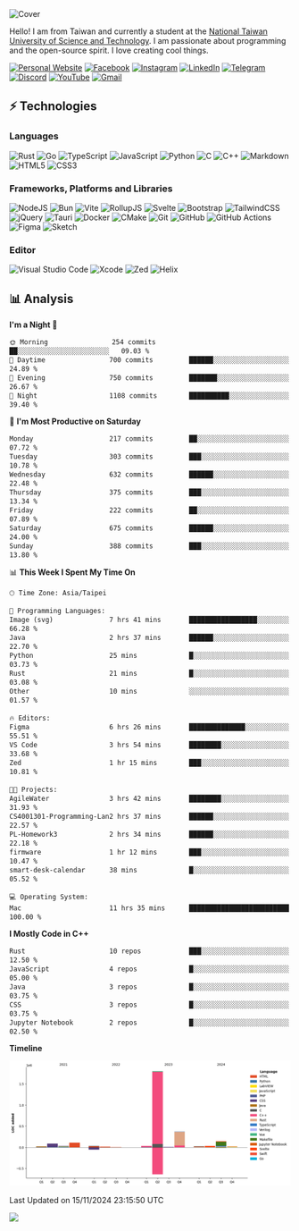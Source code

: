 <picture>
  <source media="(prefers-color-scheme: dark)" srcset="https://github.com/CRT-HAO/CRT-HAO/assets/31580253/6f53f4ab-546f-4db7-9f30-2c5b0711c0a2">
  <img alt="Cover" src="https://github.com/CRT-HAO/CRT-HAO/assets/31580253/4efdfca0-1005-43ab-8c60-07e6973a89b2">
</picture>

Hello! I am from Taiwan and currently a student at the [National Taiwan University of Science and Technology](https://www.ntust.edu.tw/). I am passionate about programming and the open-source spirit. I love creating cool things.

[![Personal Website](https://img.shields.io/badge/Personal%20Website-%23000000.svg?style=for-the-badge)](https://hayden.tw/)
[![Facebook](https://img.shields.io/badge/Facebook-%231877F2.svg?style=for-the-badge&logo=Facebook&logoColor=white)](https://www.facebook.com/CRT.HAO.CHUN/)
[![Instagram](https://img.shields.io/badge/Instagram-%23E4405F.svg?style=for-the-badge&logo=Instagram&logoColor=white)](https://www.instagram.com/crt_hao/)
[![LinkedIn](https://img.shields.io/badge/linkedin-%230077B5.svg?style=for-the-badge&logo=linkedin&logoColor=white)](https://www.linkedin.com/in/crthao/)
[![Telegram](https://img.shields.io/badge/Telegram-2CA5E0?style=for-the-badge&logo=telegram&logoColor=white)](https://t.me/CRT_HAO)
[![Discord](https://img.shields.io/badge/Discord-%235865F2.svg?style=for-the-badge&logo=discord&logoColor=white)](https://discordapp.com/users/401324674371551234)
[![YouTube](https://img.shields.io/badge/YouTube-%23FF0000.svg?style=for-the-badge&logo=YouTube&logoColor=white)](https://www.youtube.com/channel/UC-WnTCkztbitHGXnmvipUUg)
[![Gmail](https://img.shields.io/badge/Gmail-D14836?style=for-the-badge&logo=gmail&logoColor=white)](mailto:m831718@gmail.com)

## ⚡ Technologies

### Languages

![Rust](https://img.shields.io/badge/rust-%23000000.svg?style=for-the-badge&logo=rust&logoColor=white)
![Go](https://img.shields.io/badge/go-%2300ADD8.svg?style=for-the-badge&logo=go&logoColor=white)
![TypeScript](https://img.shields.io/badge/typescript-%23007ACC.svg?style=for-the-badge&logo=typescript&logoColor=white)
![JavaScript](https://img.shields.io/badge/javascript-%23323330.svg?style=for-the-badge&logo=javascript&logoColor=%23F7DF1E)
![Python](https://img.shields.io/badge/python-3670A0?style=for-the-badge&logo=python&logoColor=ffdd54)
![C](https://img.shields.io/badge/c-%2300599C.svg?style=for-the-badge&logo=c&logoColor=white)
![C++](https://img.shields.io/badge/c++-%2300599C.svg?style=for-the-badge&logo=c%2B%2B&logoColor=white)
![Markdown](https://img.shields.io/badge/markdown-%23000000.svg?style=for-the-badge&logo=markdown&logoColor=white)
![HTML5](https://img.shields.io/badge/html5-%23E34F26.svg?style=for-the-badge&logo=html5&logoColor=white)
![CSS3](https://img.shields.io/badge/css3-%231572B6.svg?style=for-the-badge&logo=css3&logoColor=white)

### Frameworks, Platforms and Libraries

![NodeJS](https://img.shields.io/badge/node.js-6DA55F?style=for-the-badge&logo=node.js&logoColor=white)
![Bun](https://img.shields.io/badge/Bun-%23000000.svg?style=for-the-badge&logo=bun&logoColor=white)
![Vite](https://img.shields.io/badge/vite-%23646CFF.svg?style=for-the-badge&logo=vite&logoColor=white)
![RollupJS](https://img.shields.io/badge/RollupJS-ef3335?style=for-the-badge&logo=rollup.js&logoColor=white)
![Svelte](https://img.shields.io/badge/svelte-%23f1413d.svg?style=for-the-badge&logo=svelte&logoColor=white)
![Bootstrap](https://img.shields.io/badge/bootstrap-%238511FA.svg?style=for-the-badge&logo=bootstrap&logoColor=white)
![TailwindCSS](https://img.shields.io/badge/tailwindcss-%2338B2AC.svg?style=for-the-badge&logo=tailwind-css&logoColor=white)
![jQuery](https://img.shields.io/badge/jquery-%230769AD.svg?style=for-the-badge&logo=jquery&logoColor=white)
![Tauri](https://img.shields.io/badge/tauri-%2324C8DB.svg?style=for-the-badge&logo=tauri&logoColor=%23FFFFFF)
![Docker](https://img.shields.io/badge/docker-%230db7ed.svg?style=for-the-badge&logo=docker&logoColor=white)
![CMake](https://img.shields.io/badge/CMake-%23008FBA.svg?style=for-the-badge&logo=cmake&logoColor=white)
![Git](https://img.shields.io/badge/git-%23F05033.svg?style=for-the-badge&logo=git&logoColor=white)
![GitHub](https://img.shields.io/badge/github-%23121011.svg?style=for-the-badge&logo=github&logoColor=white)
![GitHub Actions](https://img.shields.io/badge/github%20actions-%232671E5.svg?style=for-the-badge&logo=githubactions&logoColor=white)
![Figma](https://img.shields.io/badge/figma-%23F24E1E.svg?style=for-the-badge&logo=figma&logoColor=white)
![Sketch](https://img.shields.io/badge/Sketch-FFB387?style=for-the-badge&logo=sketch&logoColor=black)

### Editor

![Visual Studio Code](https://img.shields.io/badge/Visual%20Studio%20Code-0078d7.svg?style=for-the-badge&logo=visual-studio-code&logoColor=white)
![Xcode](https://img.shields.io/badge/Xcode-007ACC?style=for-the-badge&logo=Xcode&logoColor=white)
![Zed](https://img.shields.io/badge/Zed-F6F5F0?style=for-the-badge&logo=zed&logoColor=black)
![Helix](https://img.shields.io/badge/Helix-281733?style=for-the-badge&logo=helix&logoColor=white)

## 📊 Analysis

<!--START_SECTION:waka-->
**I'm a Night 🦉** 

```text
🌞 Morning                254 commits         ██░░░░░░░░░░░░░░░░░░░░░░░   09.03 % 
🌆 Daytime                700 commits         ██████░░░░░░░░░░░░░░░░░░░   24.89 % 
🌃 Evening                750 commits         ███████░░░░░░░░░░░░░░░░░░   26.67 % 
🌙 Night                  1108 commits        ██████████░░░░░░░░░░░░░░░   39.40 % 
```
📅 **I'm Most Productive on Saturday** 

```text
Monday                   217 commits         ██░░░░░░░░░░░░░░░░░░░░░░░   07.72 % 
Tuesday                  303 commits         ███░░░░░░░░░░░░░░░░░░░░░░   10.78 % 
Wednesday                632 commits         ██████░░░░░░░░░░░░░░░░░░░   22.48 % 
Thursday                 375 commits         ███░░░░░░░░░░░░░░░░░░░░░░   13.34 % 
Friday                   222 commits         ██░░░░░░░░░░░░░░░░░░░░░░░   07.89 % 
Saturday                 675 commits         ██████░░░░░░░░░░░░░░░░░░░   24.00 % 
Sunday                   388 commits         ███░░░░░░░░░░░░░░░░░░░░░░   13.80 % 
```


📊 **This Week I Spent My Time On** 

```text
🕑︎ Time Zone: Asia/Taipei

💬 Programming Languages: 
Image (svg)              7 hrs 41 mins       █████████████████░░░░░░░░   66.28 % 
Java                     2 hrs 37 mins       ██████░░░░░░░░░░░░░░░░░░░   22.70 % 
Python                   25 mins             █░░░░░░░░░░░░░░░░░░░░░░░░   03.73 % 
Rust                     21 mins             █░░░░░░░░░░░░░░░░░░░░░░░░   03.08 % 
Other                    10 mins             ░░░░░░░░░░░░░░░░░░░░░░░░░   01.57 % 

🔥 Editors: 
Figma                    6 hrs 26 mins       ██████████████░░░░░░░░░░░   55.51 % 
VS Code                  3 hrs 54 mins       ████████░░░░░░░░░░░░░░░░░   33.68 % 
Zed                      1 hr 15 mins        ███░░░░░░░░░░░░░░░░░░░░░░   10.81 % 

🐱‍💻 Projects: 
AgileWater               3 hrs 42 mins       ████████░░░░░░░░░░░░░░░░░   31.93 % 
CS4001301-Programming-Lan2 hrs 37 mins       ██████░░░░░░░░░░░░░░░░░░░   22.57 % 
PL-Homework3             2 hrs 34 mins       ██████░░░░░░░░░░░░░░░░░░░   22.18 % 
firmware                 1 hr 12 mins        ███░░░░░░░░░░░░░░░░░░░░░░   10.47 % 
smart-desk-calendar      38 mins             █░░░░░░░░░░░░░░░░░░░░░░░░   05.52 % 

💻 Operating System: 
Mac                      11 hrs 35 mins      █████████████████████████   100.00 % 
```

**I Mostly Code in C++** 

```text
Rust                     10 repos            ███░░░░░░░░░░░░░░░░░░░░░░   12.50 % 
JavaScript               4 repos             █░░░░░░░░░░░░░░░░░░░░░░░░   05.00 % 
Java                     3 repos             █░░░░░░░░░░░░░░░░░░░░░░░░   03.75 % 
CSS                      3 repos             █░░░░░░░░░░░░░░░░░░░░░░░░   03.75 % 
Jupyter Notebook         2 repos             █░░░░░░░░░░░░░░░░░░░░░░░░   02.50 % 
```



**Timeline**

![Lines of Code chart](https://raw.githubusercontent.com/hayd1n/hayd1n/main/assets/bar_graph.png)


 Last Updated on 15/11/2024 23:15:50 UTC
<!--END_SECTION:waka-->

![](https://komarev.com/ghpvc/?username=CRT-HAO&style=flat-square)
